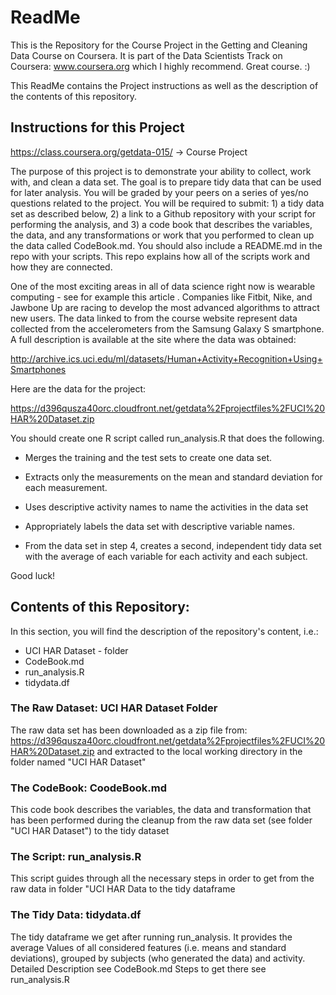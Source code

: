 # ReadMe

This is the Repository for the Course Project in the Getting and Cleaning Data Course on Coursera.
It is part of the Data Scientists Track on Coursera: www.coursera.org which I highly recommend. Great course. :)

This ReadMe contains the Project instructions as well as the description of the contents of this repository.

## Instructions for this Project
https://class.coursera.org/getdata-015/ -> Course Project

The purpose of this project is to demonstrate your ability to collect, work with, and clean a data set. The goal is to prepare tidy data that can be used for later analysis. You will be graded by your peers on a series of yes/no questions related to the project. You will be required to submit: 1) a tidy data set as described below, 2) a link to a Github repository with your script for performing the analysis, and 3) a code book that describes the variables, the data, and any transformations or work that you performed to clean up the data called CodeBook.md. You should also include a README.md in the repo with your scripts. This repo explains how all of the scripts work and how they are connected. 

One of the most exciting areas in all of data science right now is wearable computing - see for example this article . Companies like Fitbit, Nike, and Jawbone Up are racing to develop the most advanced algorithms to attract new users. The data linked to from the course website represent data collected from the accelerometers from the Samsung Galaxy S smartphone. A full description is available at the site where the data was obtained:

http://archive.ics.uci.edu/ml/datasets/Human+Activity+Recognition+Using+Smartphones

Here are the data for the project:

https://d396qusza40orc.cloudfront.net/getdata%2Fprojectfiles%2FUCI%20HAR%20Dataset.zip

You should create one R script called run_analysis.R that does the following. 

+ Merges the training and the test sets to create one data set.
+ Extracts only the measurements on the mean and standard deviation for each measurement. 
+ Uses descriptive activity names to name the activities in the data set
+ Appropriately labels the data set with descriptive variable names. 

+ From the data set in step 4, creates a second, independent tidy data set with the average of each variable for each activity and each subject.

Good luck!

## Contents of this Repository:
In this section, you will find the description of the repository's content, i.e.:

* UCI HAR Dataset - folder
* CodeBook.md
* run_analysis.R
* tidydata.df

### The Raw Dataset: UCI HAR Dataset Folder
The raw data set has been downloaded as a zip file from: https://d396qusza40orc.cloudfront.net/getdata%2Fprojectfiles%2FUCI%20HAR%20Dataset.zip 
and extracted to the local working directory in the folder named
"UCI HAR Dataset"

### The CodeBook: CoodeBook.md
This code book describes the variables, the data and transformation that
has been performed during the cleanup from the raw data set (see folder "UCI HAR Dataset")
to the tidy dataset

### The Script: run_analysis.R
This script guides through all the necessary steps in order to get from the raw data
in folder "UCI HAR Data to the tidy dataframe 

### The Tidy Data: tidydata.df
The tidy dataframe we get after running run_analysis. 
It provides the average Values of all considered features (i.e. means and standard
deviations), grouped by subjects (who generated the data) and activity.
Detailed Description see CodeBook.md
Steps to get there see run_analysis.R
